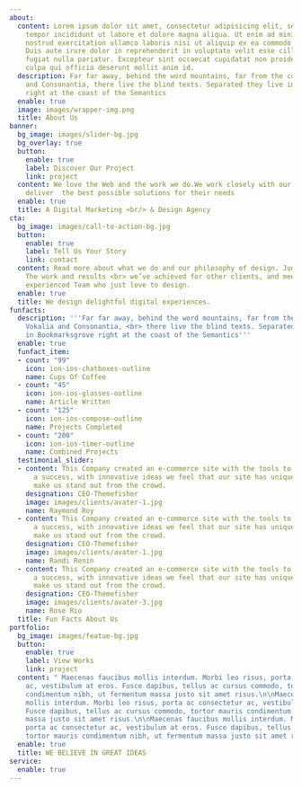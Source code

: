 ```yaml
---
about:
  content: Lorem ipsum dolor sit amet, consectetur adipisicing elit, sed do eiusmod
    tempor incididunt ut labore et dolore magna aliqua. Ut enim ad minim veniam, quis
    nostrud exercitation ullamco laboris nisi ut aliquip ex ea commodo consequat.
    Duis aute irure dolor in reprehenderit in voluptate velit esse cillum dolore eu
    fugiat nulla pariatur. Excepteur sint occaecat cupidatat non proident, sunt in
    culpa qui officia deserunt mollit anim id.
  description: Far far away, behind the word mountains, far from the countries Vokalia
    and Consonantia, there live the blind texts. Separated they live in Bookmarksgrove
    right at the coast of the Semantics
  enable: true
  image: images/wrapper-img.png
  title: About Us
banner:
  bg_image: images/slider-bg.jpg
  bg_overlay: true
  button:
    enable: true
    label: Discover Our Project
    link: project
  content: We love the Web and the work we do.We work closely with our clients to
    deliver  the best possible solutions for their needs
  enable: true
  title: A Digital Marketing <br/> & Design Agency
cta:
  bg_image: images/call-to-action-bg.jpg
  button:
    enable: true
    label: Tell Us Your Story
    link: contact
  content: Read more about what we do and our philosophy of design. Judge for yourself
    The work and results <br> we’ve achieved for other clients, and meet our highly
    experienced Team who just love to design.
  enable: true
  title: We design delightful digital experiences.
funfacts:
  description: '''Far far away, behind the word mountains, far from the countries
    Vokalia and Consonantia, <br> there live the blind texts. Separated they live
    in Bookmarksgrove right at the coast of the Semantics'''
  enable: true
  funfact_item:
  - count: "99"
    icon: ion-ios-chatboxes-outline
    name: Cups Of Coffee
  - count: "45"
    icon: ion-ios-glasses-outline
    name: Article Written
  - count: "125"
    icon: ion-ios-compose-outline
    name: Projects Completed
  - count: "200"
    icon: ion-ios-timer-outline
    name: Combined Projects
  testimonial_slider:
  - content: This Company created an e-commerce site with the tools to make our business
      a success, with innovative ideas we feel that our site has unique elements that
      make us stand out from the crowd.
    designation: CEO-Themefisher
    image: images/clients/avater-1.jpg
    name: Raymond Roy
  - content: This Company created an e-commerce site with the tools to make our business
      a success, with innovative ideas we feel that our site has unique elements that
      make us stand out from the crowd.
    designation: CEO-Themefisher
    image: images/clients/avater-1.jpg
    name: Randi Renin
  - content: This Company created an e-commerce site with the tools to make our business
      a success, with innovative ideas we feel that our site has unique elements that
      make us stand out from the crowd.
    designation: CEO-Themefisher
    image: images/clients/avater-3.jpg
    name: Rose Rio
  title: Fun Facts About Us
portfolio:
  bg_image: images/featue-bg.jpg
  button:
    enable: true
    label: View Works
    link: project
  content: " Maecenas faucibus mollis interdum. Morbi leo risus, porta ac consectetur
    ac, vestibulum at eros. Fusce dapibus, tellus ac cursus commodo, tortor mauris
    condimentum nibh, ut fermentum massa justo sit amet risus.\n\nMaecenas faucibus
    mollis interdum. Morbi leo risus, porta ac consectetur ac, vestibulum at eros.
    Fusce dapibus, tellus ac cursus commodo, tortor mauris condimentum nibh, ut fermentum
    massa justo sit amet risus.\n\nMaecenas faucibus mollis interdum. Morbi leo risus,
    porta ac consectetur ac, vestibulum at eros. Fusce dapibus, tellus ac cursus commodo,
    tortor mauris condimentum nibh, ut fermentum massa justo sit amet risus. "
  enable: true
  title: WE BELIEVE IN GREAT IDEAS
service:
  enable: true
---
```

